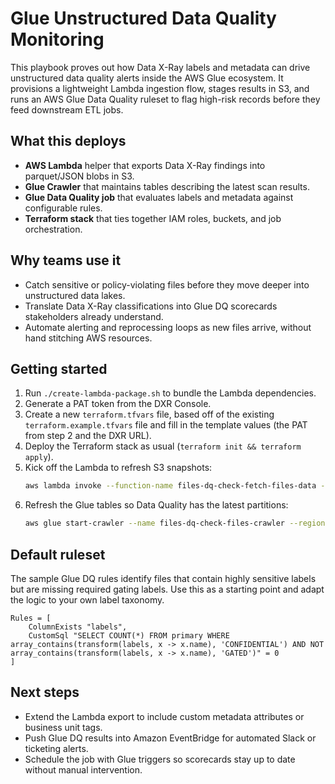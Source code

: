 # Glue Unstructured Data Quality Monitoring

This playbook proves out how Data X-Ray labels and metadata can drive unstructured data quality alerts inside the AWS Glue ecosystem. It provisions a lightweight Lambda ingestion flow, stages results in S3, and runs an AWS Glue Data Quality ruleset to flag high-risk records before they feed downstream ETL jobs.

## What this deploys
- **AWS Lambda** helper that exports Data X-Ray findings into parquet/JSON blobs in S3.
- **Glue Crawler** that maintains tables describing the latest scan results.
- **Glue Data Quality job** that evaluates labels and metadata against configurable rules.
- **Terraform stack** that ties together IAM roles, buckets, and job orchestration.

## Why teams use it
- Catch sensitive or policy-violating files before they move deeper into unstructured data lakes.
- Translate Data X-Ray classifications into Glue DQ scorecards stakeholders already understand.
- Automate alerting and reprocessing loops as new files arrive, without hand stitching AWS resources.

## Getting started
1. Run `./create-lambda-package.sh` to bundle the Lambda dependencies.
2. Generate a PAT token from the DXR Console.
3. Create a new `terraform.tfvars` file, based off of the existing `terraform.example.tfvars` file and fill in the template values (the PAT from step 2 and the DXR URL).
4. Deploy the Terraform stack as usual (`terraform init && terraform apply`).
5. Kick off the Lambda to refresh S3 snapshots:
   ```bash
   aws lambda invoke --function-name files-dq-check-fetch-files-data --payload '{}' response.json --region us-east-1
   ```
6. Refresh the Glue tables so Data Quality has the latest partitions:
   ```bash
   aws glue start-crawler --name files-dq-check-files-crawler --region us-east-1
   ```

## Default ruleset
The sample Glue DQ rules identify files that contain highly sensitive labels but are missing required gating labels. Use this as a starting point and adapt the logic to your own label taxonomy.

```text
Rules = [
    ColumnExists "labels",
    CustomSql "SELECT COUNT(*) FROM primary WHERE array_contains(transform(labels, x -> x.name), 'CONFIDENTIAL') AND NOT array_contains(transform(labels, x -> x.name), 'GATED')" = 0
]
```

## Next steps
- Extend the Lambda export to include custom metadata attributes or business unit tags.
- Push Glue DQ results into Amazon EventBridge for automated Slack or ticketing alerts.
- Schedule the job with Glue triggers so scorecards stay up to date without manual intervention.
